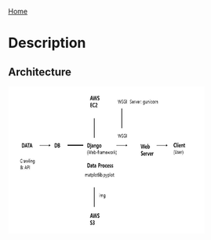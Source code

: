 <a href="../README.md">Home</a>
# Description

## Architecture
<img src="src/ServerArchitecture.JPG" style="width:400px; height:300px">
